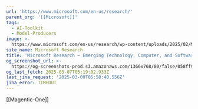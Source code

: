 ```yaml
---
url: 'https://www.microsoft.com/en-us/research/'
parent_org: '[[Microsoft]]'
tags:
  - AI-Toolkit
  - Model-Producers
image: >-
  https://www.microsoft.com/en-us/research/wp-content/uploads/2025/02/MS_Final_Transforming_Scientific_Discovery-2000x1333-1-1024x682.png
site_name: Microsoft Research
title: 'Microsoft Research – Emerging Technology, Computer, and Software Research'
og_screenshot_url: >-
  https://og-screenshots-prod.s3.amazonaws.com/1366x768/80/false/058ff9d6c86939fdad25992b4fade7ba6cceb3fd2e2d62dfbbe8a3fa2b7ba12d.jpeg
og_last_fetch: 2025-03-07T05:19:02.933Z
last_jina_request: '2025-03-09T05:58:40.556Z'
jina_error: TIMEOUT
---
```

[[Magentic-One]]
